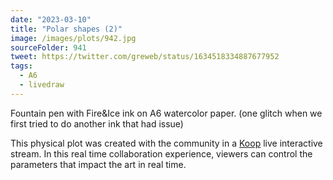 ```yaml
---
date: "2023-03-10"
title: "Polar shapes (2)"
image: /images/plots/942.jpg
sourceFolder: 941
tweet: https://twitter.com/greweb/status/1634518334887677952
tags:
  - A6
  - livedraw
---
```


Fountain pen with Fire&Ice ink on A6 watercolor paper. (one glitch when we first tried to do another ink that had issue)

This physical plot was created with the community in a [Koop](https://koop.xyz) live interactive stream. In this real time collaboration experience, viewers can control the parameters that impact the art in real time.
